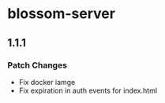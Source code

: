 # blossom-server

## 1.1.1

### Patch Changes

- Fix docker iamge
- Fix expiration in auth events for index.html
